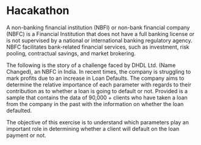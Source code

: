 # Hacakathon

A non-banking financial institution (NBFI) or non-bank financial company (NBFC) is a Financial Institution that does not have a full banking license or is not supervised by a national or international banking regulatory agency. NBFC facilitates bank-related financial services, such as investment, risk pooling, contractual savings, and market brokering.

The following is the story of a challenge faced by DHDL Ltd. (Name Changed), an NBFC in India. In recent times, the company is struggling to mark profits due to an increase in Loan Defaults. The company aims to determine the relative importance of each parameter with regards to their contribution as to whether a loan is going to default or not. Provided is a sample that contains the data of 90,000 + clients who have taken a loan from the company in the past with the information on whether the loan defaulted. 

The objective of this exercise is to understand which parameters play an important role in determining whether a client will default on the loan payment or not.

